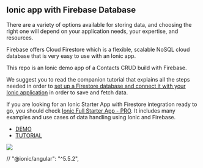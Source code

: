 ## Ionic app with Firebase Database

There are a variety of options available for storing data, and choosing the right one will depend on your application needs, your expertise, and resources.

Firebase offers Cloud Firestore which is a flexible, scalable NoSQL cloud database that is very easy to use with an Ionic app.

This repo is an Ionic demo app of a Contacts CRUD build with Firebase.

We suggest you to read the companion tutorial that explains all the steps needed in order to [set up a Firestore database and connect it with your Ionic application](https://ionicthemes.com/tutorials/add-a-firebase-database-to-your-ionic-app) in order to save and fetch data.

If you are looking for an Ionic Starter App with Firestore integration ready to go, you should check [Ionic Full Starter App - PRO](https://ionicthemes.com/templates/ionic5-full-starter-app-pro-version).  It includes many examples and use cases of data handling using Ionic and Firebase.

- [DEMO](https://ionic-contacts-app.web.app/home) 
- [TUTORIAL](https://ionicthemes.com/tutorials/add-a-firebase-database-to-your-ionic-app) 

![](https://static.ionicthemes.com/freebies/add-a-firebase-database-to-your-ionic-app-freebie.png)

 // "@ionic/angular": "^5.5.2",
